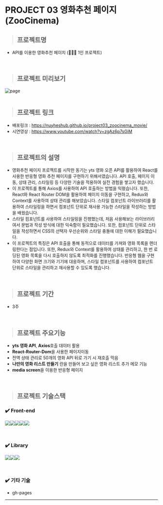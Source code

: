 # PROJECT 03 영화추천 페이지 (ZooCinema)

> ## **프로젝트명**

- API를 이용한 영화추천 페이지 (👨🏻‍💻 1인 프로젝트)

<br/>

> ## **프로젝트 미리보기**

<img src="https://github.com/NuyHesHUB/project01_suwon/assets/115362203/de59d117-90c3-4c6d-97a2-cf6783443282" alt="page"/>

<br/>
<br/>

> ## **프로젝트 링크**
 
- 배포링크 : <https://nuyheshub.github.io/project03_zoocinema_movie/>
- 시연영상 : <https://www.youtube.com/watch?v=zgAz6p7sGiM>

<br/>

> ## **프로젝트의 설명**

- 영화추천 페이지 프로젝트를 시작한 동기는 yts 영화 오픈 API를 활용하여 React를 사용한 반응형 영화 추천 페이지를 구현하기 위해서였습니다. API 호출, 페이지 이동, 상태 관리, 스타일링 등 다양한 기술을 적용하여 실전 경험을 쌓고자 했습니다.
- 이 프로젝트를 통해 Axios를 사용하여 API 호출하는 방법을 익혔습니다. 또한, React와 React Router DOM을 활용하여 페이지 이동을 구현하고, Redux와 Context를 사용하여 상태 관리를 해보았습니다. 스타일 컴포넌트 라이브러리를 활용하여 스타일링을 하면서 컴포넌트 단위로 재사용 가능한 스타일을 작성하는 방법을 배웠습니다.
- 스타일 컴포넌트를 사용하여 스타일링을 진행했는데, 처음 사용해보는 라이브러리여서 문법과 작성 방식에 대한 익숙함이 필요했습니다. 또한, 컴포넌트 단위로 스타일을 작성하면서 CSS의 선택자 우선순위와 스타일 충돌에 대한 이해가 필요했습니다.
- 이 프로젝트의 특징은 API 호출을 통해 동적으로 데이터를 가져와 영화 목록을 렌더링한다는 점입니다. 또한, Redux와 Context를 활용하여 상태를 관리하고, 한 번 로딩된 영화 목록을 다시 호출하지 않도록 최적화를 진행했습니다. 반응형 웹을 구현하여 다양한 화면 크기와 기기에 대응하며, 스타일 컴포넌트를 사용하여 컴포넌트 단위로 스타일을 관리하고 재사용할 수 있도록 했습니다.

<br/>

> ## **프로젝트 기간**

- 3주

<br/>

> ## **프로젝트 주요기능**

- <strong>yts 영화 API</strong>, <strong>Axios</strong>호출 데이터 활용
- <strong>React-Router-Dom</strong>을 사용한 페이지이동
- 전역 상태 관리로 50개의 영화 API 뒤로 가기 시 재호출 막음
- <strong>나만의 영화 리스트 만들기</strong> 란을 만들어 보고 싶은 영화 리스트 추가 메모 기능
- <strong>media screen</strong>을 이용한 반응형 페이지

<br/>

> ## **프로젝트 기술스택**

### ✔️ Front-end

<img src="https://img.shields.io/badge/html5-E34F26?style=for-the-badge&logo=html5&logoColor=white"><img src="https://img.shields.io/badge/css-1572B6?style=for-the-badge&logo=css3&logoColor=white"><img src="https://img.shields.io/badge/javascript-F7DF1E?style=for-the-badge&logo=javascript&logoColor=black"><img src="https://img.shields.io/badge/react-61DAFB?style=for-the-badge&logo=react&logoColor=black"><img src="https://img.shields.io/badge/redux-764ABC?style=for-the-badge&logo=redux&logoColor=white">


<br/>

### ✔️ Library
<img src="https://img.shields.io/badge/axios-5A29E4?style=for-the-badge&logo=axios&logoColor=white"><img src="https://img.shields.io/badge/react_router_dom-CA4245?style=for-the-badge&logo=reactrouter&logoColor=white"><img src="https://img.shields.io/badge/styled_components-DB7093?style=for-the-badge&logo=styledcomponents&logoColor=white">

<br/>

### ✔️ 기타 기술
- gh-pages

<hr/>

